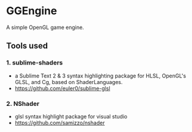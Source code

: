 # GGEngine #
A simple OpenGL game engine.

## Tools used ##
### 1. sublime-shaders ###
- a Sublime Text 2 & 3 syntax highlighting package for HLSL, OpenGL's GLSL, and Cg, based on ShaderLanguages.
- https://github.com/euler0/sublime-glsl

### 2. NShader ###
- glsl syntax highlight package for visual studio
- https://github.com/samizzo/nshader
